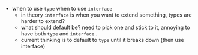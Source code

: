 - when to use `type` when to use `interface`
    - in theory `interface` is when you want to extend something, types are harder to extend?
    - what should default be? need to pick one and stick to it, annoying to have both `type` and `interface`..
    - current thinking is to default to `type` until it breaks down (then use interface)

